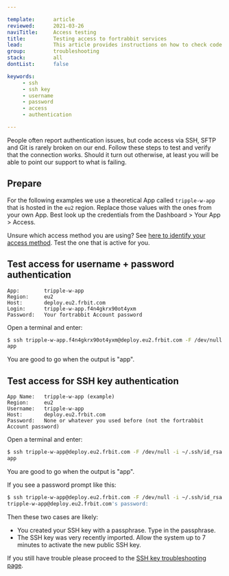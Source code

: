 ```yaml
---

template:      article
reviewed:      2021-03-26
naviTitle:     Access testing
title:         Testing access to fortrabbit services
lead:          This article provides instructions on how to check code access for username + password and SSH key authentication from the terminal using ssh.
group:         troubleshooting
stack:         all
dontList:      false

keywords:
     - ssh
     - ssh key
     - username
     - password
     - access
     - authentication

---
```



People often report authentication issues, but code access via SSH, SFTP and Git is rarely broken on our end. Follow these steps to test and verify that the connection works. Should it turn out otherwise, at least you will be able to point our support to what is failing.


## Prepare

For the following examples we use a theoretical App called `tripple-w-app` that is hosted in the `eu2` region. Replace those values with the ones from your own App. Best look up the credentials from the Dashboard > Your App > Access.

Unsure which access method you are using? See [here to identify your access method](access-methods#toc-identify-your-current-access-method). Test the one that is active for you.



## Test access for username + password authentication

```nohighlight
App:        tripple-w-app
Region:     eu2
Host:       deploy.eu2.frbit.com
Login:      tripple-w-app.f4n4gkrx90ot4yxm
Password:   Your fortrabbit Account password
```

Open a terminal and enter:

```bash
$ ssh tripple-w-app.f4n4gkrx90ot4yxm@deploy.eu2.frbit.com -F /dev/null whoami
app
```

You are good to go when the output is "app".


## Test access for SSH key authentication

```nohighlight
App Name:   tripple-w-app (example)
Region:     eu2
Username:   tripple-w-app
Host:       deploy.eu2.frbit.com
Password:   None or whatever you used before (not the fortrabbit Account password)
```

Open a terminal and enter:

```bash
$ ssh tripple-w-app@deploy.eu2.frbit.com -F /dev/null -i ~/.ssh/id_rsa whoami
app
```

You are good to go when the output is "app".

If you see a password prompt like this:

```bash
$ ssh tripple-w-app@deploy.eu2.frbit.com -F /dev/null -i ~/.ssh/id_rsa whoami
tripple-w-app@deploy.eu2.frbit.com's password:
```

Then these two cases are likely:

+ You created your SSH key with a passphrase. Type in the passphrase.
+ The SSH key was very recently imported. Allow the system up to 7 minutes to activate the new public SSH key.

If you still have trouble please proceed to the [SSH key troubleshooting page](/ssh-key-troubleshooting).

<!--

I am missing what people should do next? After they have done the test and it is not working? I guess they should use verbose mode next? The SSH troubleshooting guide good be mentioned next. But I am not how the connection will be.

-->



<!--

Sorry for further tearing apart your document here. I realize that there is not much left from it's original content.  Last comment. I swear:

Let's say we get the dynamic variables fixed, so that they show up correctly when the page loads. That was the intention with those vars, we could skip the step where the client needs to figure out what their access method is. We can show the {{ssh-user}} and that's it.

-->
